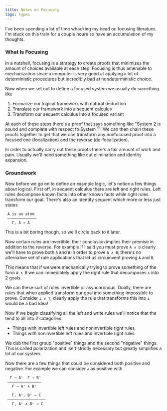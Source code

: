 ```yaml
---
title: Notes on Focusing
tags: types
---
```


I've been spending a lot of time whacking my head on focusing
literature. I'm stuck on this train for a couple hours so have an
accumulation of my thoughts.

### What Is Focusing

In a nutshell, focusing is a strategy to create proofs that minimizes
the amount of choices available at each step. Focusing is thus
amenable to mechanization since a computer is very good at applying a
lot of deterministic procedures but incredibly bad at nondeterministic
choice.

Now when we set out to define a focused system we usually do something like

 1. Formalize our logical framework with natural deduction
 2. Translate our framework into a sequent calculus
 3. Transform our sequent calculus into a focused variant

At each of these steps there's a proof that says something like
"System 2 is sound and complete with respect to System 1". We can then
chain these proofs together to get that we can transform any
nonfocused proof into a focused one (focalization) and the reverse
(de-focalization).

In order to actually carry out these proofs there's a fair amount of
work and pain. Usually we'll need something like cut elimination and
identity expansion.

### Groundwork

Now before we go on to define an example logic, let's notice a few
things about logical. First off, in sequent calculus there are left
and right rules. Left rules decompose known facts into other known
facts while right rules transform our goal. There's also an identity
sequent which more or less just states

     A is an atom
     —————————————
       Γ, A → A

This is a bit boring though, so we'll circle back to it later.

Now certain rules are invertible: their conclusion implies their
premise in addition to the reverse. For example if I said you must
prove `A ∧ B` clearly we'll have to prove both `A` and `B` in order to
prove `A ∧ B`; there's no alternative set of rule applications that
let us circumvent proving `A` and `B`.

This means that if we were mechanically trying to prove something of
the form `A ∧ B` we can immediately apply the right rule that
decomposes `∧` into 2 goals.

We can these sort of rules invertible or asynchronous. Dually, there
are rules that when applied transform our goal into something
impossible to prove. Consider `⊥ ∨ ⊤`, clearly apply the rule that
transforms this into `⊥` would be a bad idea!

Now if we begin classifying all the left and write rules we'll notice
that the tend to all into 2 categories

 - Things with invertible left rules and noninvertible right rules
 - Things with noninvertible left rules and invertible right rules

We dub the first group "positive" things and the second "negative"
things. This is called polarization and isn't strictly necessary but
greatly simplifies a lot of our system.

Now there are a few things that could be considered both positive and
negative. For example we can consider `∧` as positive with

      Γ → A⁺  Γ → B⁺
     ———————————————
       Γ → A⁺ ∧ B⁺

       Γ, A⁺, B⁺ → C
     —————————————————
       Γ, A⁺ ∧ B⁺ → C
